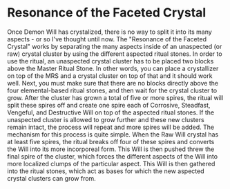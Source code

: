 # Resonance of the Faceted Crystal

Once Demon Will has crystalized, there is no way to split it into its many aspects - or so I've thought until now. The "Resonance of the Faceted Crystal" works by separating the many aspects inside of an unaspected (or raw) crystal cluster by using the different aspected ritual stones.
In order to use the ritual, an unaspected crystal cluster has to be placed two blocks above the Master Ritual Stone. In other words, you can place a crystallizer on top of the MRS and a crystal cluster on top of that and it should work well. Next, you must make sure that there are no blocks directly above the four elemental-based ritual stones, and then wait for the crystal cluster to grow.
After the cluster has grown a total of five or more spires, the ritual will split these spires off and create one spire each of Corrosive, Steadfast, Vengeful, and Destructive Will on top of the aspected ritual stones. If the unaspected cluster is allowed to grow further and these new clusters remain intact, the process will repeat and more spires will be added.
The mechanism for this process is quite simple. When the Raw Will crystal has at least five spires, the ritual breaks off four of these spires and converts the Will into its more incorporeal form. This Will is then pushed threw the final spire of the cluster, which forces the different aspects of the Will into more localized clumps of the particular aspect. This Will is then gathered into the ritual stones, which act as bases for which the new aspected crystal clusters can grow from.
